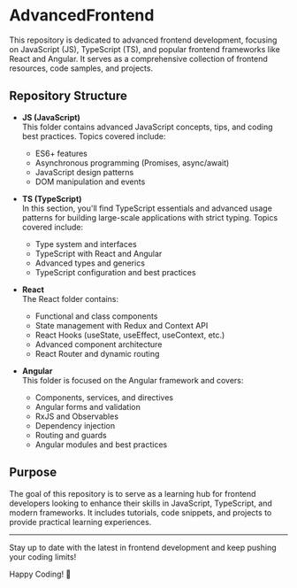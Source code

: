 # AdvancedFrontend

This repository is dedicated to advanced frontend development, focusing on JavaScript (JS), TypeScript (TS), and popular frontend frameworks like React and Angular. It serves as a comprehensive collection of frontend resources, code samples, and projects.

## Repository Structure

- **JS (JavaScript)**  
  This folder contains advanced JavaScript concepts, tips, and coding best practices. Topics covered include:
    - ES6+ features
    - Asynchronous programming (Promises, async/await)
    - JavaScript design patterns
    - DOM manipulation and events

- **TS (TypeScript)**  
  In this section, you'll find TypeScript essentials and advanced usage patterns for building large-scale applications with strict typing. Topics covered include:
    - Type system and interfaces
    - TypeScript with React and Angular
    - Advanced types and generics
    - TypeScript configuration and best practices

- **React**  
  The React folder contains:
    - Functional and class components
    - State management with Redux and Context API
    - React Hooks (useState, useEffect, useContext, etc.)
    - Advanced component architecture
    - React Router and dynamic routing

- **Angular**  
  This folder is focused on the Angular framework and covers:
    - Components, services, and directives
    - Angular forms and validation
    - RxJS and Observables
    - Dependency injection
    - Routing and guards
    - Angular modules and best practices

## Purpose
The goal of this repository is to serve as a learning hub for frontend developers looking to enhance their skills in JavaScript, TypeScript, and modern frameworks. It includes tutorials, code snippets, and projects to provide practical learning experiences.

---

Stay up to date with the latest in frontend development and keep pushing your coding limits!

Happy Coding! 🎉

